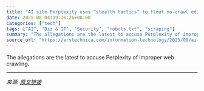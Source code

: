 ```yaml
---
title: "AI site Perplexity uses “stealth tactics” to flout no-crawl edicts, Cloudflare says"
date: 2025-08-04T19:16:26+08:00
categories: ["tech"]
tags: ["AI", "Biz & IT", "Security", "robots.txt", "scraping"]
summary: "The allegations are the latest to accuse Perplexity of improper web crawling."
source_url: "https://arstechnica.com/information-technology/2025/08/ai-site-perplexity-uses-stealth-tactics-to-flout-no-crawl-edicts-cloudflare-says/"
---
```


The allegations are the latest to accuse Perplexity of improper web crawling.

---

*来源: [原文链接](https://arstechnica.com/information-technology/2025/08/ai-site-perplexity-uses-stealth-tactics-to-flout-no-crawl-edicts-cloudflare-says/)*
